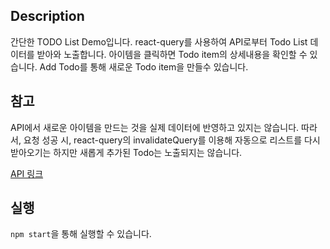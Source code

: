 ## Description

간단한 TODO List Demo입니다. react-query를 사용하여 API로부터 Todo List 데이터를 받아와 노출합니다. 아이템을 클릭하면 Todo item의 상세내용을 확인할 수 있습니다. Add Todo를 통해 새로운 Todo item을 만들수 있습니다.

## 참고

API에서 새로운 아이템을 만드는 것을 실제 데이터에 반영하고 있지는 않습니다. 따라서, 요청 성공 시, react-query의 invalidateQuery를 이용해 자동으로 리스트를 다시 받아오기는 하지만 새롭게 추가된 Todo는 노출되지는 않습니다.

[API 링크](https://jsonplaceholder.typicode.com)

## 실행

`npm start`을 통해 실행할 수 있습니다.
